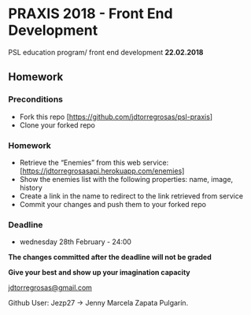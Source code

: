# PRAXIS 2018 - Front End Development
PSL education program/ front end development **22.02.2018**

## Homework

### Preconditions
- Fork this repo [https://github.com/jdtorregrosas/psl-praxis]
- Clone your forked repo

### Homework
- Retrieve the “Enemies” from this web service: [https://jdtorregrosasapi.herokuapp.com/enemies]
- Show the enemies list with the following properties: name, image, history
- Create a link in the name to redirect to the link retrieved from service
- Commit your changes and push them to your forked repo

### Deadline

- wednesday 28th February - 24:00

**The changes committed after the deadline will not be graded**

**Give your best and show up your imagination capacity**

jdtorregrosas@gmail.com

Github User: Jezp27 -> Jenny Marcela Zapata Pulgarín.
